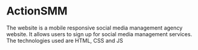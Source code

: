 # ActionSMM
The website is a mobile responsive social media management agency website. It allows users to sign up for social media management services. 
The technologies used are HTML, CSS and JS
